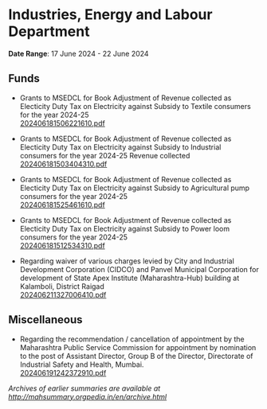 # Industries, Energy and Labour Department

**Date Range**: 17 June 2024 - 22 June 2024


## Funds
- Grants to MSEDCL for Book Adjustment of Revenue collected as Electicity Duty  Tax on Electricity against Subsidy to Textile consumers for the year 2024-25\
  [202406181506221610.pdf](https://gr.maharashtra.gov.in/Site/Upload/Government%20Resolutions/English/202406181506221610.pdf)

- Grants to MSEDCL for Book Adjustment of Revenue collected as Electicity Duty  Tax on Electricity against Subsidy to Industrial consumers for the year 2024-25 Revenue collected\
  [202406181503404310.pdf](https://gr.maharashtra.gov.in/Site/Upload/Government%20Resolutions/English/202406181503404310...pdf)

- Grants to MSEDCL for Book Adjustment of Revenue collected as Electicity Duty  Tax on Electricity against Subsidy to Agricultural pump consumers for the year 2024-25\
  [202406181525461610.pdf](https://gr.maharashtra.gov.in/Site/Upload/Government%20Resolutions/English/202406181525461610.pdf)

- Grants to MSEDCL for Book Adjustment of Revenue collected as Electicity Duty  Tax on Electricity against Subsidy to Power loom consumers for the year 2024-25\
  [202406181512534310.pdf](https://gr.maharashtra.gov.in/Site/Upload/Government%20Resolutions/English/202406181512534310.pdf)

- Regarding waiver of various charges levied by City and Industrial Development Corporation (CIDCO) and Panvel Municipal Corporation for development of State Apex Institute (Maharashtra-Hub) building at Kalamboli, District Raigad\
  [202406211327006410.pdf](https://gr.maharashtra.gov.in/Site/Upload/Government%20Resolutions/English/202406211327006410.pdf)

## Miscellaneous
- Regarding the recommendation / cancellation of appointment by the Maharashtra Public Service Commission for appointment by nomination to the post of Assistant Director, Group B of the Director, Directorate of Industrial Safety and Health, Mumbai.\
  [202406191242372910.pdf](https://gr.maharashtra.gov.in/Site/Upload/Government%20Resolutions/English/202406191242372910.pdf)


*Archives of earlier summaries are available at http://mahsummary.orgpedia.in/en/archive.html*